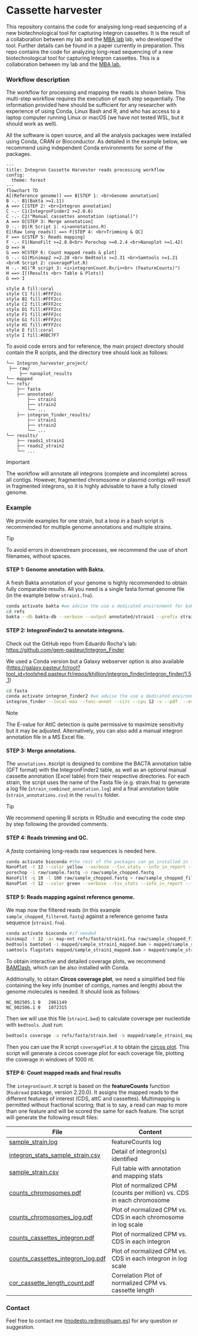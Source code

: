 # Cassette harvester

This repository contains the code for analysing long-read sequencing of a new biotechnological tool for capturing integron cassettes. It is the result of a collaboration between my lab and the [MBA lab](https://ucm.es/mbalab) lab, who developed the tool. Further details can be found in a paper currently in preparation.
This repo contains the code for analyzing long-read sequencing of a new biotechnological tool for capturing Integron cassettes. This is a collaboration between my lab and the [MBA lab](https://ucm.es/mbalab), 

### Workflow description

The workflow for processing and mapping the reads is shown below. This multi-step workflow requires the execution of each step sequentially. The information provided here should be sufficient for any researcher with experience of using Conda, Linux Bash and R, and who has access to a laptop computer running Linux or macOS (we have not tested WSL, but it should work as well).

All the software is open source, and all the analysis packages were installed using Conda, CRAN or Bioconductor. As detailed in the example below, we recommend using independent Conda environments for some of the packages.

```mermaid
---
title: Integron Cassette Harvester reads processing workflow
config:
  theme: forest
---
flowchart TD
A[(Reference genome)] ==> B[STEP 1: <br>Genome annotation]
B -.- B1(Bakta >=1.11)
A ==> C[STEP 2: <br>Integron annotation]
C -.- C1(IntegronFinder2 >=2.0.6)
C -.- C2("Manual cassettes annotation (optional)")
A ==> D[STEP 3: Merge annotation]
D -.- D1(R Script 1: <i>annotations.R)
E[(Raw long reads)] ==> F[STEP 4: <br>Trimming & QC]
F ==> G[STEP 5: Reads mapping]
F -.- F1(NanoFilt >=2.8.0<br> Porechop >=0.2.4 <br>Nanoplot >=1.42)
D ==> H
G ==> H[STEP 6: Count mapped reads & plot]
G -.- G1(Minimap2 >=2.28 <br> Bedtools >=2.31 <br>Samtools >=1.21 <br>R Script 2: coveragePlot.R)
H -.- H1("R script 3: <i>integronCount.R</i><br> (FeatureCounts)") 
H ==> I[(Results <br> Table & Plots)]
G ==> I
 
style A fill:coral
style C1 fill:#FFF2cc
style B1 fill:#FFF2cc
style C2 fill:#FFF2cc
style D1 fill:#FFF2cc
style F1 fill:#FFF2cc
style G1 fill:#FFF2cc
style H1 fill:#FFF2cc
style E fill:coral
style I fill:#8BC7F7
```

To avoid code errors and for reference, the main project directory should contain the R scripts, and the directory tree should look as follows:

    └── Integron_harvester_project/
  	 ├── raw/ 
  		 ├── nanoplot_results 
  	└── mapped
  	└── refs/ 
  		├── fasta 
  		├── annotated/  
  			├── strain1 
  			├── strain2  
  			└── ... 
  		├── integron_finder_results/  
  			├── strain1  
  			├── strain2  
  			└── ... 
  	└── results/ 
  		├── reads1_strain1 
  		├── reads2_strain2 
  		└── ...

> [!IMPORTANT]
> The workflow will annotate all integrons (complete and incomplete) across all contigs. However, fragmented chromosome or plasmid contigs will result in fragmented integrons, so it is highly advisable to have a fully closed genome.

### Example

We provide examples for one strain, but a loop in a bash script is recommended for multiple genome annotations and multiple strains. 

> [!TIP]
> To avoid errors in downstream processes, we recommend the use of short filenames, without spaces.

#### **STEP 1: Genome annotation with Bakta.**
A fresh Bakta annotation of your genome is highly recommended to obtain fully comparable results. All you need is a single fasta format genome file (in the example below `strain1.fna`).


```bash
conda activate bakta #we advise the use a dedicated environment for bakta
cd refs
bakta --db bakta-db --verbose --output annotated/strain1 --prefix strain1 --locus-tag strain1 --threads 12 fasta/strain1.fna --skip-crispr --force
```


#### **STEP 2: IntegronFinder2 to annotate integrons.**
Check out the GitHub repo from Eduardo Rocha's lab: https://github.com/gem-pasteur/Integron_Finder

We used a Conda version but a Galaxy webserver option is also available (https://galaxy.pasteur.fr/root?tool_id=toolshed.pasteur.fr/repos/khillion/integron_finder/integron_finder/1.5.1)
```bash
cd fasta
conda activate integron_finder2 #we advise the use a dedicated environment for IF2
integron_finder --local-max --func-annot --circ --cpu 12 -v --pdf  --evalue-attc 4 --calin-threshold 1  --outdir integron_finder_results/ fasta/strain.fna
```
> [!NOTE]
> The E-value for AttC detection is quite permissive to maximize sensitivity but it may be adjusted. Alternatively, you can also add a manual integron annotation file in a MS Excel file.


#### **STEP 3: Merge annotations.**
The `annotations.R`script is designed to combine the BACTA annotation table (GFT format) with the IntegronFinder2 table, as well as an optional manual cassette annotation (Excel table) from their respective directories. For each strain, the script uses the name of the Fasta file (e.g. strain.fna) to generate a log file (`strain_combined_annotation.log`) and a final annotation table (`strain_annotations.csv`) in the `results` folder.

> [!TIP]
> We recommend opening R scripts in RStudio and executing the code step by step following the provided comments.

#### **STEP 4: Reads trimming and QC.**
A *fastq* containing long-reads raw sequences is needed here. 
```bash
conda activate bioconda #the rest of the packages can ge installed in the same environment
NanoPlot -t 12 --color yellow --verbose --tsv_stats --info_in_report --fastq raw/sample.fastq -o nanoplot_results -p sample_raw --tsv_stats --store
porechop -i raw/sample.fastq -o raw/sample_chopped.fastq
NanoFilt -q 10 -l 100 raw/sample_chopped.fastq > raw/sample_chopped_filtered.fastq
NanoPlot -t 12 --color green --verbose --tsv_stats --info_in_report --fastq raw/sample_chopped_filtered.fastq -o nanoplot_results -p sample_final
```

#### **STEP 5: Reads mapping against reference genome.**
We map now the filtered reads (in this example `sample_chopped_filtered.fastq`) against a reference genome fasta sequence (`strain1.fna`). 
```bash
conda activate bioconda #if needed
minimap2 -t 12 -ax map-ont refs/fasta/strain1.fna raw/sample_chopped_filtered.fastq | samtools view -bh > mapped/sample_strain1_mapped.bam
bedtools bamtobed -i mapped/sample_strain1_mapped.bam > mapped/sample_strain1_mapped.bed
samtools flagstats mapped/sample_strain1_mapped.bam > mapped/sample_strain1_map_stats.txt #Contains stats needed for normalization in the next step
```

To obtain interactive and detailed coverage plots, we recommend [BAMDash](https://github.com/jonas-fuchs/BAMdash), which can be also installed with Conda.

Additionally, to obtain **Circos coverage plot**, we need a simplified bed file containing the key info (number of contigs, names and length) about the genome molecules is needed. It should look as follows:
```
NC_002505.1	0	2961149
NC_002506.1	0	1072315
```
Then we will use this file (`strain1.bed`) to calculate coverage per nucleotide with `bedtools`. Just run:
```bash
bedtools coverage -a refs/fasta/strain.bed -b mapped/sample_strain1_mapped.bam -bed -d | gzip >  mapped/sample_strain1_cov.tsv.gz
```
Then you can use the R script `coveragePlot.R` to obtain the [circos plot](example/results/circos_sample_1_A096.pdf). This script will generate a circos coverage plot for each coverage file, plotting the coverage in windows of 1000 nt.

#### **STEP 6: Count mapped reads and final results**
The `integronCount.R` script is based on the **featureCounts** function (`Rsubread` package, version 2.20.0). It assigns the mapped reads to the different features of interest (CDS, attC and cassettes).
Multimapping is permitted without fractional scoring; that is to say, a read can map to more than one feature and will be scored the same for each feature.
The script will generate the following result files:

| File                              | Content                                                                |
| --------------------------------- | ---------------------------------------------------------------------- |
| [sample_strain.log](example/results/sample_1_A096/sample_1_A096.log)                 | featureCounts log                                                      |
| [integron_stats_sample_strain.csv](example/results/sample_1_A096/integrons_stats_sample_1_A096.csv)  | Detail of integron(s) identified                                       |
| [sample_strain.csv](example/results/sample_1_A096/sample_1_A096.csv)                 | Full table with annotation and mapping stats                           |
| [counts_chromosomes.pdf](example/results/sample_1_A096/counts_chromosomes.pdf)            | Plot of normalized CPM (counts per million) vs. CDS in each chromosome |
| [counts_chromosomes_log.pdf](example/results/sample_1_A096/counts_chromosomes_log.pdf)        | Plot of normalized CPM vs. CDS in each chromosome in log scale         |
| [counts_cassettes_integron.pdf](example/results/sample_1_A096/counts_cassettes_integron.pdf)     | Plot of normalized CPM vs. CDS in each integron                        |
| [counts_cassettes_integron_log.pdf](example/results/sample_1_A096/counts_cassettes_integron.pdf) | Plot of normalized CPM vs. CDS in each integron in log scale           |
| [cor_cassette_length_count.pdf](example/results/sample_1_A096/cor_cassette_length_count.pdf) | Correlation Plot of normalized CPM vs. cassette length           |

### Contact
Feel free to contact me (modesto.redrejo@uam.es) for any question or suggestion.


